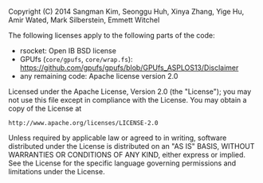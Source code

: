 Copyright (C) 2014 Sangman Kim, Seonggu Huh, Xinya Zhang, Yige Hu, Amir Wated, Mark Silberstein, Emmett Witchel

The following licenses apply to the following parts of the code:

- rsocket: Open IB BSD license
- GPUfs (`core/gpufs`, `core/wrap.fs`): https://github.com/gpufs/gpufs/blob/GPUfs_ASPLOS13/Disclaimer
- any remaining code: Apache license version 2.0

Licensed under the Apache License, Version 2.0 (the "License");
you may not use this file except in compliance with the License.
You may obtain a copy of the License at

    http://www.apache.org/licenses/LICENSE-2.0

Unless required by applicable law or agreed to in writing, software
distributed under the License is distributed on an "AS IS" BASIS,
WITHOUT WARRANTIES OR CONDITIONS OF ANY KIND, either express or implied.
See the License for the specific language governing permissions and
limitations under the License.
